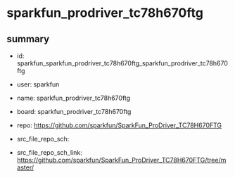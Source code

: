 # sparkfun_prodriver_tc78h670ftg
 
## summary 
* id: sparkfun_sparkfun_prodriver_tc78h670ftg_sparkfun_prodriver_tc78h670ftg
* user: sparkfun
* name: sparkfun_prodriver_tc78h670ftg
* board: sparkfun_prodriver_tc78h670ftg
* repo: https://github.com/sparkfun/SparkFun_ProDriver_TC78H670FTG



* src_file_repo_sch: 
* src_file_repo_sch_link: https://github.com/sparkfun/SparkFun_ProDriver_TC78H670FTG/tree/master/




